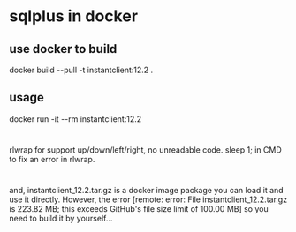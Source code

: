 # sqlplus in docker
## use docker to build
docker build --pull -t instantclient:12.2  .
## usage
docker run -it --rm  instantclient:12.2 

# 
rlwrap for support up/down/left/right, no unreadable code. 
sleep 1; in CMD to fix an error in rlwrap.
# 
and, instantclient_12.2.tar.gz is a docker image package you can load it and use it directly.
However, the error [remote: error: File instantclient_12.2.tar.gz is 223.82 MB; this exceeds GitHub's file size limit of 100.00 MB]
so you need to build it by yourself...
